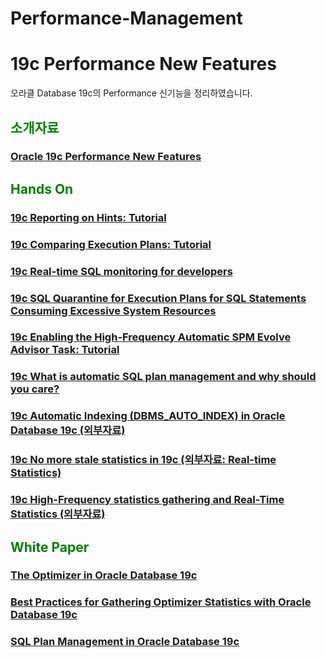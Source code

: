 # Performance-Management

<H1>19c Performance New Features</H1>

오라클 Database 19c의 Performance 신기능을 정리하였습니다. 

<H2><font color="green"> 소개자료 </fornt></H2>
<H3><a href="https://github.com/oracle19c-cookbook/Performance-Management/blob/master/Oracle19c_performance_new_features.pdf"> Oracle 19c Performance New Features </a></H3>

<H2><font color="green"> Hands On </fornt></H2>

<H3><a href="https://docs.oracle.com/en/database/oracle/oracle-database/19/tgsql/influencing-the-optimizer.html#GUID-98F9788B-9162-4A12-9257-CC855A4136B3"> 19c Reporting on Hints: Tutorial </a></H3>


<H3><a href="https://docs.oracle.com/en/database/oracle/oracle-database/19/tgsql/generating-and-displaying-execution-plans.html#GUID-60FF7945-DFA3-4E97-89D0-B4F11543C680"> 19c Comparing Execution Plans: Tutorial </a></H3>


<H3><a href="https://docs.oracle.com/en/database/oracle/oracle-database/19/tgsql/monitoring-database-operations.html#GUID-4048D00E-2635-42C8-A37D-71EFAC619062"> 19c Real-time SQL monitoring for developers </a></H3>

<H3><a href="https://docs.oracle.com/en/database/oracle/oracle-database/19/admin/diagnosing-and-resolving-problems.html#GUID-1CF7E2B7-1BF8-4907-889E-1107CAA83E51"> 19c SQL Quarantine for Execution Plans for SQL Statements Consuming Excessive System Resources </a></H3>


<H3><a href="https://docs.oracle.com/en/database/oracle/oracle-database/19/tgsql/managing-sql-plan-baselines.html#GUID-36D38826-3E92-4313-93A4-076A1F885633"> 19c Enabling the High-Frequency Automatic SPM Evolve Advisor Task: Tutorial </a></H3>


<H3><a href="https://blogs.oracle.com/optimizer/what-is-automatic-sql-plan-management-and-why-should-you-care"> 19c What is automatic SQL plan management and why should you care?  </a></H3>
<H3><a href="https://oracle-base.com/articles/19c/automatic-indexing-19c"> 19c Automatic Indexing (DBMS_AUTO_INDEX) in Oracle Database 19c (외부자료) </a></H3>
<H3><a href="https://connor-mcdonald.com/2019/08/15/no-more-stale-statistics-in-19c/"> 19c No more stale statistics in 19c (외부자료: Real-time Statistics) </a></H3>
<H3><a href="https://medium.com/@FranckPachot/19c-high-frequency-statistics-gathering-and-real-time-statistics-30b9b569266a"> 19c High-Frequency statistics gathering and Real-Time Statistics (외부자료) </a></H3>

<H2><font color="green"> White Paper </fornt></H2>
<H3><a href="https://www.oracle.com/technetwork/database/bi-datawarehousing/twp-optimizer-with-oracledb-19c-5324206.pdf"> The Optimizer in Oracle Database 19c </a></H3>
<H3><a href="https://www.oracle.com/technetwork/database/bi-datawarehousing/twp-bp-for-stats-gather-19c-5324205.pdf"> Best Practices for Gathering Optimizer Statistics with Oracle Database 19c </a></H3>

<H3><a href="https://www.oracle.com/technetwork/database/bi-datawarehousing/twp-sql-plan-mgmt-19c-5324207.pdf"> SQL Plan Management in Oracle Database 19c </a></H3>
